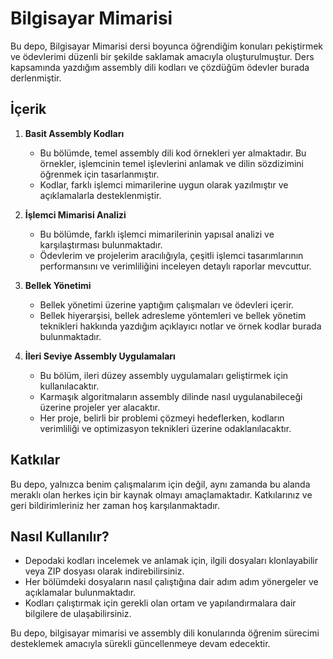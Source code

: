 # Bilgisayar Mimarisi 

Bu depo, Bilgisayar Mimarisi dersi boyunca öğrendiğim konuları pekiştirmek ve ödevlerimi düzenli bir şekilde saklamak amacıyla oluşturulmuştur. Ders kapsamında yazdığım assembly dili kodları ve çözdüğüm ödevler burada derlenmiştir. 

## İçerik

1. **Basit Assembly Kodları**
   - Bu bölümde, temel assembly dili kod örnekleri yer almaktadır. Bu örnekler, işlemcinin temel işlevlerini anlamak ve dilin sözdizimini öğrenmek için tasarlanmıştır.
   - Kodlar, farklı işlemci mimarilerine uygun olarak yazılmıştır ve açıklamalarla desteklenmiştir.

2. **İşlemci Mimarisi Analizi**
   - Bu bölümde, farklı işlemci mimarilerinin yapısal analizi ve karşılaştırması bulunmaktadır. 
   - Ödevlerim ve projelerim aracılığıyla, çeşitli işlemci tasarımlarının performansını ve verimliliğini inceleyen detaylı raporlar mevcuttur.

3. **Bellek Yönetimi**
   - Bellek yönetimi üzerine yaptığım çalışmaları ve ödevleri içerir. 
   - Bellek hiyerarşisi, bellek adresleme yöntemleri ve bellek yönetim teknikleri hakkında yazdığım açıklayıcı notlar ve örnek kodlar burada bulunmaktadır.

4. **İleri Seviye Assembly Uygulamaları**
   - Bu bölüm, ileri düzey assembly uygulamaları geliştirmek için kullanılacaktır. 
   - Karmaşık algoritmaların assembly dilinde nasıl uygulanabileceği üzerine projeler yer alacaktır. 
   - Her proje, belirli bir problemi çözmeyi hedeflerken, kodların verimliliği ve optimizasyon teknikleri üzerine odaklanılacaktır.

## Katkılar

Bu depo, yalnızca benim çalışmalarım için değil, aynı zamanda bu alanda meraklı olan herkes için bir kaynak olmayı amaçlamaktadır. Katkılarınız ve geri bildirimleriniz her zaman hoş karşılanmaktadır.

## Nasıl Kullanılır?

- Depodaki kodları incelemek ve anlamak için, ilgili dosyaları klonlayabilir veya ZIP dosyası olarak indirebilirsiniz.
- Her bölümdeki dosyaların nasıl çalıştığına dair adım adım yönergeler ve açıklamalar bulunmaktadır. 
- Kodları çalıştırmak için gerekli olan ortam ve yapılandırmalara dair bilgilere de ulaşabilirsiniz.

Bu depo, bilgisayar mimarisi ve assembly dili konularında öğrenim sürecimi desteklemek amacıyla sürekli güncellenmeye devam edecektir.
